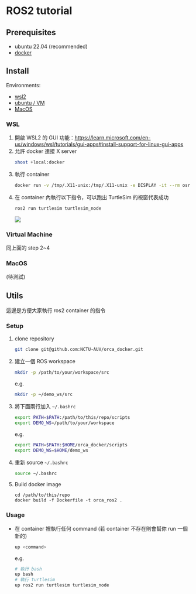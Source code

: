 # ROS2 tutorial

## Prerequisites

- ubuntu 22.04 (recommended)
- [docker](https://docs.docker.com/get-docker/)

## Install

Environments:
- [wsl2](#wsl)
- [ubuntu / VM](#virtual-machine)
- [MacOS](#macos)

### WSL


1. 開啟 WSL2 的 GUI 功能：https://learn.microsoft.com/en-us/windows/wsl/tutorials/gui-apps#install-support-for-linux-gui-apps
2. 允許 docker 連接 X server
    ```sh
    xhost +local:docker
    ```
3. 執行 container
    ```sh
    docker run -v /tmp/.X11-unix:/tmp/.X11-unix -e DISPLAY -it --rm osrf/ros:humble-desktop
    ```
4. 在 container 內執行以下指令，可以跑出 TurtleSim 的視窗代表成功
    ```sh
    ros2 run turtlesim turtlesim_node
    ```
    ![](https://hackmd.io/_uploads/Skfh-IFbT.png)

### Virtual Machine

同上面的 step 2~4

### MacOS

(待測試)

## Utils

這邊是方便大家執行 ros2 container 的指令

### Setup

1. clone repository
   ```sh
   git clone git@github.com:NCTU-AUV/orca_docker.git
   ```
2. 建立一個 ROS workspace
    ```sh
    mkdir -p /path/to/your/workspace/src
    ```
    e.g.
    ```sh
    mkdir -p ~/demo_ws/src
    ```
3. 將下面兩行加入 `~/.bashrc`
    ```sh
    export PATH=$PATH:/path/to/this/repo/scripts
    export DEMO_WS=/path/to/your/workspace
    ```
    e.g.
    ```sh
    export PATH=$PATH:$HOME/orca_docker/scripts
    export DEMO_WS=$HOME/demo_ws
    ```
4. 重新 source `~/.bashrc`
    ```sh
    source ~/.bashrc
    ```
5. Build docker image
   ```
   cd /path/to/this/repo
   docker build -f Dockerfile -t orca_ros2 .
   ```

### Usage

- 在 container 裡執行任何 command (若 container 不存在則會幫你 run 一個新的)
    ```sh
    up <command>
    ```
    e.g.
    ```sh
    # 執行 bash
    up bash
    # 執行 turtlesim
    up ros2 run turtlesim turtlesim_node
    ```
